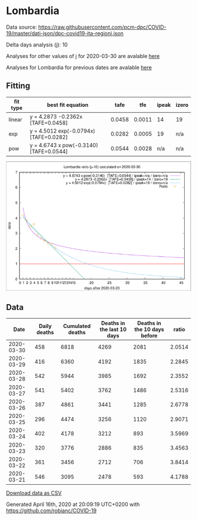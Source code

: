 # Lombardia

Data source: https://raw.githubusercontent.com/pcm-dpc/COVID-19/master/dati-json/dpc-covid19-ita-regioni.json

Delta days analysis (j): 10

Analyses for other values of j for 2020-03-30 are avalable [here](../2020-03-30/README.md)

Analyses for Lombardia for previous dates are avalable [here](../README.md)

## Fitting 
|fit type|best fit equation|tafe|tfe|ipeak|izero|
|-------|-----|--------|------|---|---|
|linear|y = 4.2873 -0.2362x  [TAFE=0.0458]|0.0458|0.0011|14|19|
|exp|y = 4.5012 exp(-0.0794x)  [TAFE=0.0282]|0.0282|0.0005|19|n/a|
|pow|y = 4.6743 x pow(-0.3140)  [TAFE=0.0544]|0.0544|0.0028|n/a|n/a|

![Plot](COVID-19_lombardia_j10_2020-03-30.png)

## Data
|Date|Daily deaths|Cumulated deaths|Deaths in the last 10 days|Deaths in the 10 days before|ratio|
|----|----------|-----------|-------|--------------------|-----|
|2020-03-30|458|6818|4269|2081|2.0514|
|2020-03-29|416|6360|4192|1835|2.2845|
|2020-03-28|542|5944|3985|1692|2.3552|
|2020-03-27|541|5402|3762|1486|2.5316|
|2020-03-26|387|4861|3441|1285|2.6778|
|2020-03-25|296|4474|3256|1120|2.9071|
|2020-03-24|402|4178|3212|893|3.5969|
|2020-03-23|320|3776|2886|835|3.4563|
|2020-03-22|361|3456|2712|706|3.8414|
|2020-03-21|546|3095|2478|593|4.1788|

[Download data as CSV](COVID-19_lombardia_j10_2020-03-30.csv)

Generated April 16th, 2020 at 20:09:19 UTC+0200 with https://github.com/robianc/COVID-19
